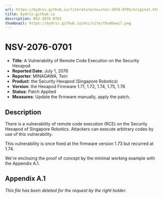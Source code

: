 ```yaml
---
url: https://bydriv.github.io/literature/nsv/nsv-2076-0701/original.html
title: bydriv.github.io
description: NSV-2076-0701
thumbnail: https://bydriv.github.io/etc/site/thumbnail.png
---
```


# NSV-2076-0701

- **Title**: A Vulnerability of Remote Code Execution on the Security Hexapod
- **Reported Date**: July 1, 2076
- **Reporter**: MINAGAWA, Teiri
- **Product**: the Security Hexapod (Singapore Robotics)
- **Version**: the Hexapod Firmware 1.71, 1.72, 1.74, 1.75, 1.76
- **Status**: Patch Applied
- **Measures**: Update the firmware manually, apply the patch.

## Description

There is a vulnerability of remote code execution (RCE) on the Security Hexapod
of Singapore Robotics. Attackers can execute arbitrary codes by use of
this vulnerability.

This vulnerability is once fixed at the firmware version 1.73 but recurred
at 1.74.

We're enclosing the proof of concept by the minimal working example with
the Appendix A.1.

## Appendix A.1

*This file has been deleted for the request by the right holder.*
